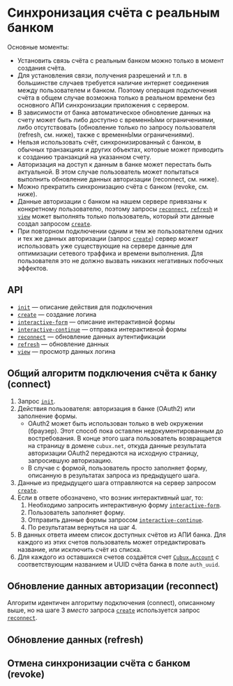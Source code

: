 Синхронизация счёта с реальным банком
=====================================

Основные моменты:

*   Установить связь счёта с реальным банком можно только в момент
    создания счёта.
*   Для установления связи, получения разрешений и т.п. в большинстве
    случаев требуется наличие интернет соединения между пользователем и
    банком. Поэтому операция подключения счёта в общем случае возможна
    только в реальном времени без основного АПИ синхронизации приложения
    с сервером.
*   В зависимости от банка автоматическое обновление данных на счету
    может быть либо доступно с временнЫми ограничениями, либо
    отсутствовать (обновление только по запросу пользователя (refresh,
    см. ниже), также с временнЫми ограничениями).
*   Нельзя использовать счёт, синхронизированный с банком, в обычных
    транзакциях и других объектах, которые может приводить к созданию
    транзакций на указанном счету.
*   Авторизация на доступ к данным в банке может перестать быть
    актуальной. В этом случае пользователь может попытаться выполнить
    обновление данных авторизации (reconnect, см. ниже).
*   Можно прекратить синхронизацию счёта с банком (revoke, см. ниже).
*   Данные авторизации с банком на нашем сервере привязаны к конкретному
    пользователю, поэтому запросы [`reconnect`][api-reconnect],
    [`refresh`][api-refresh] и [`view`][api-view] может выполнять только
    пользователь, который эти данные создал запросом
    [`create`][api-create].
*   При повторном подключении одним и тем же пользователем одних и тех
    же данных авторизации (запрос [`create`][api-create]) сервер _может_
    использовать уже существующие на сервере данные для оптимизации
    сетевого траффика и времени выполнения. Для пользователя это не
    должно вызвать никаких негативных побочных эффектов.

## API

*   [`init`][api-init] — описание действия для подключения
*   [`create`][api-create] — создание логина
*   [`interactive-form`][api-interactive-form] — описание интерактивной
    формы
*   [`interactive-continue`][api-interactive-continue] — отправка
    интерактивной формы
*   [`reconnect`][api-reconnect] — обновление данных аутентификации
*   [`refresh`][api-refresh] — обновление данных
*   [`view`][api-view] — просмотр данных логина


## Общий алгоритм подключения счёта к банку (connect)

1.  Запрос [`init`][api-init].
2.  Действия пользователя: авторизация в банке (OAuth2) или заполнение
    формы.
    *   OAuth2 может быть использован только в web окружении (браузер).
        Этот способ пока оставлен недокументированным до востребования.
        В конце этого шага пользователь возвращается на страницу в
        домене `cubux.net`, откуда данные результата авторизации OAuth2
        передаются на исходную страницу, запросившую авторизацию.
    *   В случае с формой, пользователь просто заполняет форму,
        описанную в результатах запроса из предыдущего шага.
3.  Данные из предыдущего шага отправляются на сервер запросом
    [`create`][api-create].
4.  Если в ответе обозначено, что возник интерактивный шаг, то:
    1.  Необходимо запросить интерактивную форму
        [`interactive-form`][api-interactive-form].
    2.  Пользователь заполняет форму.
    3.  Отправить данные формы запросом
        [`interactive-continue`][api-interactive-continue].
    4.  По результатам вернуться на шаг 4.
5.  В данных ответа имеем список доступных счётов из АПИ банка. Для
    каждого из этих счетов пользователь может отредактировать название,
    или исключить счёт из списка.
6.  Для каждого из оставшихся счетов создаётся счет
    [`Cubux.Account`][Cubux.Account] с соответствующим названием и UUID
    счёта банка в поле `auth_uuid`.

## Обновление данных авторизации (reconnect)

Алгоритм идентичен алгоритму подключения (connect), описанному выше, но
на шаге 3 _вместо_ запроса [`create`][api-create] используется запрос
[`reconnect`][api-reconnect].


## Обновление данных (refresh)


## Отмена синхронизации счёта с банком (revoke)


[api-create]: ./create.md
[api-init]: ./init.md
[api-interactive-continue]: ./interactive-continue.md
[api-interactive-form]: ./interactive-form.md
[api-reconnect]: ./reconnect.md
[api-refresh]: ./refresh.md
[api-view]: ./view.md
[Cubux.Account]: ../type/team/account.md
